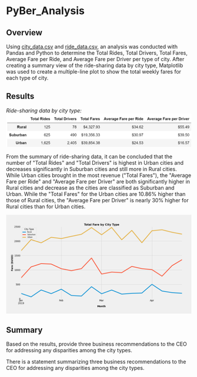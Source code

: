 # PyBer_Analysis

## Overview
Using [city_data.csv](https://github.com/borkard/PyBer_Analysis/tree/main/Resources/city_data.csv) and [ride_data.csv](https://github.com/borkard/PyBer_Analysis/tree/main/Resources/ride_data.csv), an analysis was conducted with Pandas and Python to determine the Total Rides, Total Drivers, Total Fares, Average Fare per Ride, and Average Fare per Driver per type of city. After creating a summary view of the ride-sharing data by city type, Matplotlib was used to create a multiple-line plot to show the total weekly fares for each type of city.

## Results

*Ride-sharing data by city type:*
![PyBer_summary_dataframe.PNG](https://github.com/borkard/PyBer_Analysis/blob/main/analysis/PyBer_summary_dataframe.PNG)

From the summary of ride-sharing data, it can be concluded that the number of "Total Rides" and "Total Drivers" is highest in Urban cities and decreases significantly in Suburban cities and still more in Rural cities. While Urban cities brought in the most revenue ("Total Fares"), the "Average Fare per Ride" and "Average Fare per Driver" are both significantly higher in Rural cities and decrease as the cities are classified as Suburban and Urban. While the "Total Fares" for the Urban cities are 10.86% higher than those of Rural cities, the "Average Fare per Driver" is nearly 30% higher for Rural cities than for Urban cities.

![PyBer_fare_summary.png](https://github.com/borkard/PyBer_Analysis/blob/main/analysis/PyBer_fare_summary.png)

## Summary
Based on the results, provide three business recommendations to the CEO for addressing any disparities among the city types.

There is a statement summarizing three business recommendations to the CEO for addressing any disparities among the city types.
